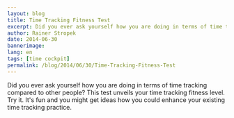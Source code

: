 ```yaml
---
layout: blog
title: Time Tracking Fitness Test
excerpt: Did you ever ask yourself how you are doing in terms of time tracking compared to other people? This test unveils your time tracking fitness level. Try it. It's fun and you might get ideas how you could enhance your existing time tracking practice.
author: Rainer Stropek
date: 2014-06-30
bannerimage: 
lang: en
tags: [time cockpit]
permalink: /blog/2014/06/30/Time-Tracking-Fitness-Test
---
```


<p>Did you ever ask yourself how you are doing in terms of time tracking compared to other people? This test unveils your time tracking fitness level. Try it. It's fun and you might get ideas how you could enhance your existing time tracking practice.<br /></p><div id="app"></div><script id="errorView" type="text/x-kendo-template">
  <h2>Uuups ...</h2>
  <p>    
   An error has occured. We are very sorry.    
  </p>
  <button data-bind="click: gotoFirstStep" class="k-primary" data-role="button">Start test from the beginning ...</button>
</script><script id="layout" type="text/x-kendo-template">
  <div class="questionNumber" data-bind="visible: isQuestion">    
   Question <span data-bind="text: currentStep"></span> of 10:    
  </div>
  <div id="content"></div>
</script><script id="welcomeView" type="text/x-kendo-template">
  <p>
    <img src="{{site.baseurl}}/content/images/blog/2014/06/P1010036.jpg" />
  </p>
  <p>    
   Welcome to the <em>time tracking fitness test</em>. Answer <em>10 simple questions</em>    
   to check the maturity of your team's time tracking skills and get feedback about possible    
   improvements.    
  </p>
  <p class="showcase">    
   Note that we store your anonymized answers for statistical purposes. We do that to be able to    
   show you how you are doing compared to other people who did the test. However, we do <em>not</em>    
   store any personal information about you or your computer (e.g. IP address) linked to your answers.    
  </p>
  <p>
    <div class="startTestButton">
      <button data-bind="click: gotoNextStep" class="k-primary" data-role="button">Start the test ...</button>
    </div>
  </p>
  <p>    
   You do not want to take the test but you want to see the results of all the people who did?    
   No problem, you can go directly to the <a href="#100">statistics page</a>.    
  </p>
</script><script id="trackingView" type="text/x-kendo-template">
  <div class="questionArea">
    <h2 data-bind="text: questions.tracking"></h2>
    <p class="introText">    
    Not all companies track their team members’ working time. Some do not need it, some    
    do not want it. What about you and your team? Do you track your working time?    
   </p>
    <p>
      <div class="radio">
        <input type="radio" name="answer" value="no" data-bind="checked: testResult.tracking" id="1_1" />
        <label for="1_1">No. We just do our work without tracking working time at all.</label>
      </div>
      <div class="radio">
        <input type="radio" name="answer" value="yes" data-bind="checked: testResult.tracking" id="1_2" />
        <label for="1_2">Yes, we do.</label>
      </div>
    </p>
    <button data-bind="click: gotoNextStep, enabled: canGotoNextStep" class="k-primary" data-role="button">Next ...</button>
  </div>
</script><script id="softwareView" type="text/x-kendo-template">
  <div class="questionArea">
    <h2 data-bind="text: questions.software"></h2>
    <p class="introText">    
    There are numerous software and hardware solutions for time tracking on the market. Do    
    you use such a solution for time tracking?    
   </p>
    <p>
      <div class="radio">
        <input type="radio" name="answer" value="no" data-bind="checked: testResult.software" id="2_1" />
        <label for="2_1">No. We use a manual tracking system (e.g. pen and paper).</label>
      </div>
      <div class="radio">
        <input type="radio" name="answer" value="office" data-bind="checked: testResult.software" id="2_2" />
        <label for="2_2">We use office tools (e.g. Excel sheets, Access table) without specific time tracking functionality.</label>
      </div>
      <div class="radio">
        <input type="radio" name="answer" value="yes" data-bind="checked: testResult.software" id="2_3" />
        <label for="2_3">Yes. We have dedicated software and/or hardware for time tracking.</label>
      </div>
    </p>
    <button data-bind="click: gotoNextStep, enabled: canGotoNextStep" class="k-primary" data-role="button">Next ...</button>
  </div>
</script><script id="detailView" type="text/x-kendo-template">
  <div class="questionArea">
    <h2 data-bind="text: questions.detail"></h2>
    <p class="introText">    
    The level of details in time tracking differs from organization to    
    organization. Some are just recording attendance, some need    
    more information for project management or billing. What is your level of detail?    
   </p>
    <p>
      <div class="radio">
        <input type="radio" name="detail" value="attendance" data-bind="checked: testResult.detail" id="3_1" />
        <label for="3_1">Attendance only for e.g. monitoring conformance with working time regulations, payroll, etc.</label>
      </div>
      <div class="radio">
        <input type="radio" name="detail" value="project" data-bind="checked: testResult.detail" id="3_2" />
        <label for="3_2">We track <em>how</em> working time is spent (e.g. on customers, on projects, etc.) for cost analysis, billing, project management, etc.</label>
      </div>
      <div class="radio">
        <input type="radio" name="detail" value="separate" data-bind="checked: testResult.detail" id="3_3" />
        <label for="3_3">We do both but in two <em>separate</em> systems.</label>
      </div>
      <div class="radio">
        <input type="radio" name="detail" value="integrated" data-bind="checked: testResult.detail" id="3_4" />
        <label for="3_4">We have an <em>integrated</em> system that covers both attendance and project time tracking.</label>
      </div>
    </p>
    <button data-bind="click: gotoNextStep, enabled: canGotoNextStep" class="k-primary" data-role="button">Next ...</button>
  </div>
</script><script id="processesView" type="text/x-kendo-template">
  <div class="questionArea">
    <h2 data-bind="text: questions.processes"></h2>
    <p class="introText">    
    Nearly every organization has time tracking-related processes (e.g. project budget monitoring,    
    handle vacation requests, billing, monitor overtime, etc.).    
    A time tracking solution can support such processes. What about your solution?    
   </p>
    <p>
      <div class="radio">
        <input type="radio" name="answer" value="no" data-bind="checked: testResult.processes" id="4_1" />
        <label for="4_1">No. Our time tracking system just gathers data. Processing this data is done manually.</label>
      </div>
      <div class="radio">
        <input type="radio" name="answer" value="partly" data-bind="checked: testResult.processes" id="4_2" />
        <label for="4_2">Partly. Some processes are already supported, some are still manually.</label>
      </div>
      <div class="radio">
        <input type="radio" name="answer" value="yes" data-bind="checked: testResult.processes" id="4_3" />
        <label for="4_3">Yes. Our time tracking system contains support (e.g. reports, list, workflows) for related business processes.</label>
      </div>
    </p>
    <button data-bind="click: gotoNextStep, enabled: canGotoNextStep" class="k-primary" data-role="button">Next ...</button>
  </div>
</script><script id="delayView" type="text/x-kendo-template">
  <div class="questionArea">
    <h2 data-bind="text: questions.delay"></h2>
    <p class="introText">    
    Granted, time tracking is not the favorite task for many people. Therefore, time sheets    
    records are ofter entered with delay. Do you have problems with delayed data entry?    
   </p>
    <p>
      <div class="radio">
        <input type="radio" name="answer" value="yes" data-bind="checked: testResult.delay" id="5_1" />
        <label for="5_1">Yes. We regularly postpone important processes like billing because time tracking data is still missing.</label>
      </div>
      <div class="radio">
        <input type="radio" name="answer" value="sometimes" data-bind="checked: testResult.delay" id="5_2" />
        <label for="5_2">Typically everything works smooth. Seldom we have a few latecomers.</label>
      </div>
      <div class="radio">
        <input type="radio" name="answer" value="no" data-bind="checked: testResult.delay" id="5_3" />
        <label for="5_3">No. People know how important timely data entry is for our processes.</label>
      </div>
    </p>
    <button data-bind="click: gotoNextStep, enabled: canGotoNextStep" class="k-primary" data-role="button">Next ...</button>
  </div>
</script><script id="dataQualityView" type="text/x-kendo-template">
  <div class="questionArea">
    <h2 data-bind="text: questions.dataQuality"></h2>
    <p class="introText">    
    Services organizations often live by selling the time and knowledge of their team members.    
    Correct time tracking data is crucial for them as they might base    
    important decisions on it (e.g. should we hire new team members?). What about data quality in    
    your time tracking system?    
   </p>
    <p>
      <div class="radio">
        <input type="radio" name="answer" value="poor" data-bind="checked: testResult.dataQuality" id="6_1" />
        <label for="6_1">Data quality needs improvements. We cannot rely on the data in our time tracking system. We might even lose billable hours.</label>
      </div>
      <div class="radio">
        <input type="radio" name="answer" value="ok" data-bind="checked: testResult.dataQuality" id="6_2" />
        <label for="6_2">In general everything is ok. However, there are some areas where we could improve.</label>
      </div>
      <div class="radio">
        <input type="radio" name="answer" value="good" data-bind="checked: testResult.dataQuality" id="6_3" />
        <label for="6_3">Data quality in our time tracking system is good. People know how important time tracking data is for our processes.</label>
      </div>
    </p>
    <button data-bind="click: gotoNextStep, enabled: canGotoNextStep" class="k-primary" data-role="button">Next ...</button>
  </div>
</script><script id="reportView" type="text/x-kendo-template">
  <div class="questionArea">
    <h2 data-bind="text: questions.report"></h2>
    <p class="introText">    
    In services companies, working time-related KPIs are important as they heavily influence revenues and costs.    
    Therefore, keeping an eye on them is important. How do you handle this challenge?    
   </p>
    <p>
      <div class="radio">
        <input type="radio" name="answer" value="manual" data-bind="checked: testResult.report" id="7_1" />
        <label for="7_1">Manually only when needed. We copy data to e.g. Excel and analyze it there.</label>
      </div>
      <div class="radio">
        <input type="radio" name="answer" value="report" data-bind="checked: testResult.report" id="7_2" />
        <label for="7_2">We have queries or reports that make it easy to export pre-processed data to e.g. Excel. That's our starting point for further analysis.</label>
      </div>
      <div class="radio">
        <input type="radio" name="answer" value="standard" data-bind="checked: testResult.report" id="7_3" />
        <label for="7_3">We have defined KPIs and dedicated reports or dashboards so important time tracking data is only a few mouse clicks away.</label>
      </div>
    </p>
    <button data-bind="click: gotoNextStep, enabled: canGotoNextStep" class="k-primary" data-role="button">Next ...</button>
  </div>
</script><script id="alertsView" type="text/x-kendo-template">
  <div class="questionArea">
    <h2 data-bind="text: questions.alerts"></h2>
    <p class="introText">    
    Some metrics in your time tracking solution should probably stay between certain boundaries    
    (e.g. actual effort for a project should be lower than the project’s budget, overtime should    
    stay below a certain threshold, etc.). Does your time tracking system alert you    
    if boundaries are exceeded?    
   </p>
    <p>
      <div class="radio">
        <input type="radio" name="answer" value="notDefined" data-bind="checked: testResult.alerts" id="8_1" />
        <label for="8_1">No. We have not defined any critical metrics that should be monitored.</label>
      </div>
      <div class="radio">
        <input type="radio" name="answer" value="manually" data-bind="checked: testResult.alerts" id="8_2" />
        <label for="8_2">No. We have to monitor critical metrics manually.</label>
      </div>
      <div class="radio">
        <input type="radio" name="answer" value="supported" data-bind="checked: testResult.alerts" id="8_3" />
        <label for="8_3">No, but we have lists, reports, dashboards, etc. that make it very easy to monitor critical metrics.</label>
      </div>
      <div class="radio">
        <input type="radio" name="answer" value="yes" data-bind="checked: testResult.alerts" id="8_4" />
        <label for="8_4">Yes. We have defined critical metrics and we get alerted (e.g. warning email, triggered workflow, etc.) in case of problems.</label>
      </div>
    </p>
    <button data-bind="click: gotoNextStep, enabled: canGotoNextStep" class="k-primary" data-role="button">Next ...</button>
  </div>
</script><script id="interfacesView" type="text/x-kendo-template">
  <div class="questionArea">
    <h2 data-bind="text: questions.interfaces"></h2>
    <p class="introText">    
    Time sheet records refer to master data about e.g. employees, customers.    
    Subsequent systems like e.g. payroll, billing often need data from time tracking.    
    How does your time tracking solution exchange data with other systems?    
   </p>
    <p>
      <div class="radio">
        <input type="radio" name="answer" value="integrated" data-bind="checked: testResult.interfaces" id="9_1" />
        <label for="9_1">We have an integrated software solution for our entire business. Therefore there is no need for interfaces.</label>
      </div>
      <div class="radio">
        <input type="radio" name="answer" value="manually" data-bind="checked: testResult.interfaces" id="9_2" />
        <label for="9_2">We transfer data manually (e.g. copy &amp; paste, duplicate data entry).</label>
      </div>
      <div class="radio">
        <input type="radio" name="answer" value="excel" data-bind="checked: testResult.interfaces" id="9_3" />
        <label for="9_3">We have standardized data exchange formats (e.g. Excel sheet with specific structure) but data exchange has to be triggered manually.</label>
      </div>
      <div class="radio">
        <input type="radio" name="answer" value="auto" data-bind="checked: testResult.interfaces" id="9_4" />
        <label for="9_4">We have automatic interfaces for exchanging data from/to our time tracking system.</label>
      </div>
    </p>
    <button data-bind="click: gotoNextStep, enabled: canGotoNextStep" class="k-primary" data-role="button">Next ...</button>
  </div>
</script><script id="securityView" type="text/x-kendo-template">
  <div class="questionArea">
    <h2 data-bind="text: questions.security"></h2>
    <p class="introText">    
    Data stored in time tracking system is sensitive data. Therefore, privacy is important in that    
    area. How do you handle data security in your time tracking solution?    
   </p>
    <p>
      <div class="radio">
        <input type="radio" name="answer" value="no" data-bind="checked: testResult.security" id="10_1" />
        <label for="10_1">Data security has not been on our agenda concerning time tracking.</label>
      </div>
      <div class="radio">
        <input type="radio" name="answer" value="minimum" data-bind="checked: testResult.security" id="10_2" />
        <label for="10_2">We have thought about data security but we only implemented the absolute minimum.</label>
      </div>
      <div class="radio">
        <input type="radio" name="answer" value="concept" data-bind="checked: testResult.security" id="10_3" />
        <label for="10_3">We have created a data security concept and implemented it in our time tracking solution.</label>
      </div>
    </p>
    <button data-bind="click: gotoNextStep, enabled: canGotoNextStep" class="k-primary" data-role="button">Next ...</button>
  </div>
</script><script id="resultView" type="text/x-kendo-template">
  <div class="questionArea">
    <div data-bind="visible: resultZero">
      <h2>
        <span data-bind="text: calculatedPoints"></span> of <span data-bind="text: maxPoints"></span> Points -    
     No Time Tracking At All, Seriously?    
    </h2>
      <p>    
     You do not need to track your time at all, really? You are lucky ;-)    
    </p>
      <p>    
     We sometimes see this in startups, non-commercial teams (e.g. developers    
     of open source software), and hobby projects. This approach is fine for such teams. However, if your    
     team grows, if you need to earn money with your work, or as soon as you get employees, things change. In many countries, the    
     law forces you to have at least a basic attendance tracking to be able to monitor compliance to working time regulations.    
    </p>
      <p>    
     As your team gets bigger, you should also consider project time tracking to enable efficient time and resource management    
     and streamline backoffice processes (e.g. billing).    
    </p>
      <p>    
     If your sitation ever changes and you have to introduce a time tracking system, we would love to help you if you decide    
     to evaluate <a href="http://www.timecockpit.com" target="_blank">time cockpit</a>. Contact    
     <a href="mailto:office@timecockpit.com">office@timecockpit.com</a> in case of questions.    
    </p>
    </div>
    <div data-bind="visible: resultPoor">
      <h2>
        <span data-bind="text: calculatedPoints"></span> of <span data-bind="text: maxPoints"></span> Points -    
     Basic Time Tracking With Lots of Possible Improvements    
    </h2>
      <p>    
     You have some basic time tracking in place but there is still a lot of room for improvements.    
    </p>
      <p>    
     Your current solution might be sufficient for you if your revenue and costs are not driven by your team members' working time (e.g. production company).    
     If you work in a services company, you should consider a more elaborate solution for time tracking. There is a certain    
     risk that you lose money (e.g. billable hours) because of untracked or wrongly entered time sheet records.    
    </p>
      <p>    
     Even if you only    
     do projects with fixed prices, a time tracking database is important on the long run. You can e.g. use it to calculate your effective    
     margins of certain projects. Additionally it might be a useful data source when estimating new projects: you can learn from    
     the past.    
    </p>
      <p>    
     If you feel like being stuck with your current time tracking software, we would love to help you if you decide    
     to evaluate <a href="http://www.timecockpit.com" target="_blank">time cockpit</a>. Contact    
     <a href="mailto:office@timecockpit.com">office@timecockpit.com</a> in case of questions.    
    </p>
    </div>
    <div data-bind="visible: resultMedium">
      <h2>
        <span data-bind="text: calculatedPoints"></span> of <span data-bind="text: maxPoints"></span> Points -    
     Not Bad, a Bit More and You Belong to the Best in Class    
    </h2>
      <p>    
     It is obvious that you have spent some time thinking about time tracking in your team. You have done the    
     first important steps. Now it is time to take the next steps. Here are some examples:    
    </p>
      <ul>
        <li>    
      Did you already implement standard reporting or dashboards based on your time tracking data? Making the right KPIs    
      easily available helps the team staying on track. Otherwise different people will do the same analysis e.g. in Excel    
      over and over again - unnecessary waste of time.    
     </li>
        <li>    
      An alerting system that notifies your e.g. project managers if a project runs out of budget might help to prevent    
      unpleasant surprises.    
     </li>
        <li>    
      There might be cost saving potential by streamlining your business processes around time tracking. Avoid unnecessary,    
      manual work by automating interfaces, providing specific reports, etc.    
     </li>
      </ul>
      <p>    
     If you feel like being stuck with your current time tracking software, we would love to help you if you decide    
     to evaluate <a href="http://www.timecockpit.com" target="_blank">time cockpit</a>. Contact    
     <a href="mailto:office@timecockpit.com">office@timecockpit.com</a> in case of questions.    
    </p>
    </div>
    <div data-bind="visible: resultGood">
      <h2>
        <span data-bind="text: calculatedPoints"></span> of <span data-bind="text: maxPoints"></span> Points -    
     Congratulations, You Are Already Doing a Great Job    
    </h2>
      <p>    
     Time tracking is important for you and you are not a beginner. You belong to the best in class.    
    </p>
      <p>    
     However, there is always room for improvement. We hope that some of the questions in this time tracking fitness check    
     inspired you of additional steps that you could take to master time tracking in your team.    
    </p>
      <p>    
     Did you ever do a survey in your team asking how you could make time tracking easier for them?    
     Don't be afraid to ask users e.g. in a survey what they think about the time tracking system. Use the feedback    
     to identify weaknesses and constantly deliver improvement step by step. Look for new user groups of your time    
     tracking system. You could share your great data and insight with    
     your customers and partners. Together you can use it to optimize your project work.    
    </p>
      <p>    
     Are you a <a href="http://www.timecockpit.com" target="_blank">time cockpit</a> user already? If not, we would    
     love to help you if you decide to evaluate our software. Did you know that we offer consulting for time cockpit    
     as well as for topics like time tracking, team organization, agile development, etc., too? Contact    
     <a href="mailto:office@timecockpit.com">office@timecockpit.com</a> in case of questions.    
    </p>
    </div>
    <div data-bind="visible: resultMax">
      <h2>
        <span data-bind="text: calculatedPoints"></span> of <span data-bind="text: maxPoints"></span> Points -    
     Awesome! You are a Real Time Tracking Champion    
    </h2>
      <p>    
     Wow, your time tracking fitness level is really high. The quality of your technical implementation as well as the    
     conceptual work regarding business processes and KPIs are great.    
    </p>
      <p>    
     However, there is always room for improvement:    
    </p>
      <ul>
        <li>    
      Don't be afraid to ask users e.g. in a survey what they think about the time tracking system. Use the feedback    
      to identify weaknesses and constantly deliver improvement step by step.    
     </li>
        <li>    
      Did you ever do a survey in your team asking how you could make time tracking easier for them?    
     </li>
        <li>    
      Look for new user groups of your time tracking system. You could share your great data and insight with    
      your customers and partners. Together you can use it to optimize your project work.    
     </li>
      </ul>
      <p>    
     Are you a <a href="http://www.timecockpit.com" target="_blank">time cockpit</a> user already? If not, we would    
     love to help you if you decide to evaluate our software. Did you know that we offer consulting for time cockpit    
     as well as for topics like time tracking, team organization, agile development, etc., too? Contact    
     <a href="mailto:office@timecockpit.com">office@timecockpit.com</a> in case of questions.    
    </p>
    </div>
    <h2>Result Statistics</h2>
    <p>   
    Would you like to see how you do in comparison to other people who did this test?   
   </p>
    <p>
      <div class="startTestButton">
        <button data-bind="click: gotoStatistics" class="k-primary" data-role="button">To statistics page ...</button>
      </div>
    </p>
    <p>    
    We hope you liked this time tracking fitness test. <a href="http://www.timecockpit.com">Back to time cockpit homepage ...</a></p>
  </div>
</script><script id="statisticView" type="text/x-kendo-template">
  <h2>Statistics</h2>
  <div class="resultArea">
    <p>    
    This page compares your time tracking fitness with the other people who did this test. You answers    
    are marked with green in the charts.    
   </p>
    <h3 data-bind="text: questions.tracking"></h3>
    <div id="trackingChart" class="resultChart" />
    <h3 data-bind="text: questions.software"></h3>
    <div id="softwareChart" class="resultChart" />
    <h3 data-bind="text: questions.detail"></h3>
    <div id="detailChart" class="resultChart" />
    <h3 data-bind="text: questions.processes"></h3>
    <div id="processesChart" class="resultChart" />
    <h3 data-bind="text: questions.delay"></h3>
    <div id="delayChart" class="resultChart" />
    <h3 data-bind="text: questions.dataQuality"></h3>
    <div id="dataQualityChart" class="resultChart" />
    <h3 data-bind="text: questions.report"></h3>
    <div id="reportChart" class="resultChart" />
    <h3 data-bind="text: questions.alerts"></h3>
    <div id="alertsChart" class="resultChart" />
    <h3 data-bind="text: questions.interfaces"></h3>
    <div id="interfacesChart" class="resultChart" />
    <h3 data-bind="text: questions.security"></h3>
    <div id="securityChart" class="resultChart" />
    <p>    
    We hope you liked this time tracking fitness test. <a href="http://www.timecockpit.com">Back to time cockpit homepage ...</a></p>
  </div>
</script><script src="/Frontend/Scripts/TimeTrackingFitnessTest/jquery.min.js"></script><script src="/Frontend/Scripts/TimeTrackingFitnessTest/kendo.all.min.js"></script><script src="/Frontend/Scripts/TimeTrackingFitnessTest/app.js"></script>